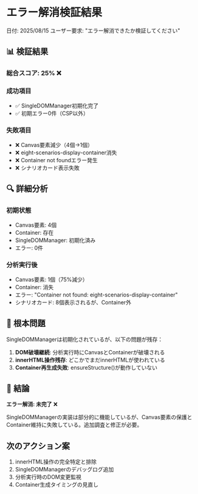 # エラー解消検証結果

日付: 2025/08/15
ユーザー要求: "エラー解消できたか検証してください"

## 📊 検証結果

### 総合スコア: 25% ❌

### 成功項目
- ✅ SingleDOMManager初期化完了
- ✅ 初期エラー0件（CSP以外）

### 失敗項目
- ❌ Canvas要素減少（4個→1個）
- ❌ eight-scenarios-display-container消失
- ❌ Container not foundエラー発生
- ❌ シナリオカード表示失敗

## 🔍 詳細分析

### 初期状態
- Canvas要素: 4個
- Container: 存在
- SingleDOMManager: 初期化済み
- エラー: 0件

### 分析実行後
- Canvas要素: 1個（75%減少）
- Container: 消失
- エラー: "Container not found: eight-scenarios-display-container"
- シナリオカード: 8個表示されるが、Container外

## 🚨 根本問題

SingleDOMManagerは初期化されているが、以下の問題が残存：

1. **DOM破壊継続**: 分析実行時にCanvasとContainerが破壊される
2. **innerHTML操作残存**: どこかでまだinnerHTMLが使われている
3. **Container再生成失敗**: ensureStructure()が動作していない

## 📝 結論

**エラー解消: 未完了** ❌

SingleDOMManagerの実装は部分的に機能しているが、Canvas要素の保護とContainer維持に失敗している。追加調査と修正が必要。

## 次のアクション案

1. innerHTML操作の完全特定と排除
2. SingleDOMManagerのデバッグログ追加
3. 分析実行時のDOM変更監視
4. Container生成タイミングの見直し